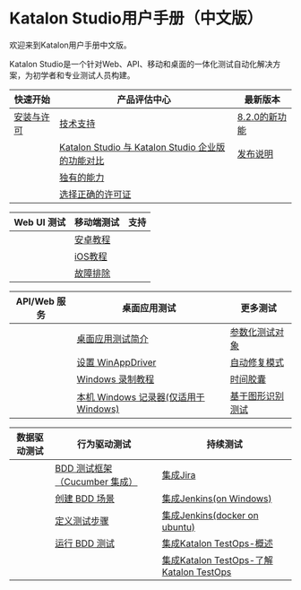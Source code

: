 # Katalon Studio用户手册（中文版）

欢迎来到Katalon用户手册中文版。

Katalon Studio是一个针对Web、API、移动和桌面的一体化测试自动化解决方案，为初学者和专业测试人员构建。

| 快速开始 | 产品评估中心 | 最新版本 |
| -----| ----- | ----- |
| [安装与许可]() | [技术支持](https://gitee.com/sukekes/katalon-manual-zh/blob/master/doc/Supported%20Technologies.md) | [8.2.0的新功能](https://gitee.com/sukekes/katalon-manual-zh/blob/master/doc/What's_new_in_v8.2.0.md) |
| []() | [Katalon Studio 与 Katalon Studio 企业版的功能对比](https://gitee.com/sukekes/katalon-manual-zh/blob/master/doc/Katalon%20Studio%20vs%20Katalon%20Studio%20Enterprise%20Features.md) | [发布说明](https://gitee.com/sukekes/katalon-manual-zh/blob/master/doc/Release_Notes.md) |
| []() | [独有的能力](https://gitee.com/sukekes/katalon-manual-zh/blob/master/doc/Supported%20Technologies.md) | []() |
| []() | [选择正确的许可证]() | []() |



| Web UI 测试 | 移动端测试 | 支持 |
| -----| ----- | ----- |
| []() | [安卓教程](https://gitee.com/sukekes/katalon-manual-zh/blob/master/doc/Tutorial%20for%20Android.md) | []() |
| []() | [iOS教程](https://gitee.com/sukekes/katalon-manual-zh/blob/master/doc/Tutorials%20for%20iOS.md) | []() |
| []() | [故障排除](https://gitee.com/sukekes/katalon-manual-zh/blob/master/doc/Troubleshooting.md) | []() |



| API/Web 服务 | 桌面应用测试 | 更多测试 |
| -----| ----- | ----- |
| []() | [桌面应用测试简介](https://gitee.com/sukekes/katalon-manual-zh/blob/master/doc/Windows_Testing_Overview.md) | [参数化测试对象](https://gitee.com/sukekes/katalon-manual-zh/blob/master/doc/Parameterize%20Web%20Test%20Objects.md) |
| []() | [设置 WinAppDriver](https://gitee.com/sukekes/katalon-manual-zh/blob/master/doc/Set%20up%20WinAppDriver.md) | [自动修复模式](https://gitee.com/sukekes/katalon-manual-zh/blob/master/doc/Self-healing%20Tests.md) |
| []() | [Windows 录制教程](https://gitee.com/sukekes/katalon-manual-zh/blob/master/doc/Tutorial%20using%20Window%20Recorder.md) | [时间胶囊](https://gitee.com/sukekes/katalon-manual-zh/blob/master/doc/Time%20Capsule.md) |
| []() | [本机 Windows 记录器(仅适用于Windows)](https://gitee.com/sukekes/katalon-manual-zh/blob/master/doc/Tutorial%20using%20Native%20Windows%20Recorder%20(Windows%20only).md) | [基于图形识别测试](https://gitee.com/sukekes/katalon-manual-zh/blob/master/doc/Image-based%20testing.md) |

|  数据驱动测试 | 行为驱动测试 | 持续测试 |
| -----| ----- | ----- |
| []() | [BDD 测试框架（Cucumber 集成）](https://gitee.com/sukekes/katalon-manual-zh/blob/master/doc/BDD_Overview.md) | [集成Jira](https://gitee.com/sukekes/katalon-manual-zh/blob/master/doc/Jira%20Integration.md) |
| []() | [创建 BDD 场景](https://gitee.com/sukekes/katalon-manual-zh/blob/master/doc/BDD_Overview.md) | [集成Jenkins(on Windows)](https://gitee.com/sukekes/katalon-manual-zh/blob/master/doc/Jenkins%20Integration%20(on%20Windows).md) |
| []() | [定义测试步骤](https://gitee.com/sukekes/katalon-manual-zh/blob/master/doc/BDD_Overview.md) | [集成Jenkins(docker on ubuntu)](https://gitee.com/sukekes/katalon-manual-zh/blob/master/doc/Jenkins%20Integration%20(on%20docker%20in%20ubuntu).md) |
| []() | [运行 BDD 测试](https://gitee.com/sukekes/katalon-manual-zh/blob/master/doc/BDD_Overview.md) | [集成Katalon TestOps-概述](https://gitee.com/sukekes/katalon-manual-zh/blob/master/doc/TestOps%20Overview.md) |
| []() | []() | [集成Katalon TestOps-了解Katalon TestOps](https://gitee.com/sukekes/katalon-manual-zh/blob/master/doc/Navigate%20through%20Katalon%20TestOps.md) |